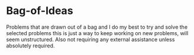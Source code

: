 # Bag-of-Ideas
Problems that are drawn out of a bag and I do my best to try and solve the selected problems
this is just a way to keep working on new problems, will seem unstructured.
Also not requiring any external assistance unless absolutely required.
